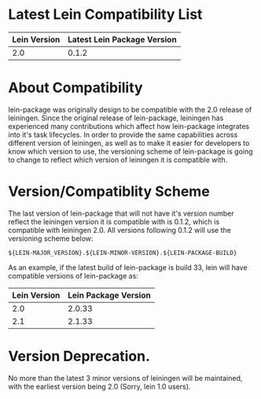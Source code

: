# Latest Lein Compatibility List

<table>
	<thead>
		<tr>
			<th>Lein Version</th><th>Latest Lein Package Version</th>
		</tr>
	</thead>
	<tbody>
		<tr>
			<td>2.0</td><td>0.1.2</td>
		</tr>
	</tbody>
</table>

# About Compatibility

lein-package was originally design to be compatible with the 2.0 release of leiningen.  Since the original release of lein-package, leiningen has experienced many contributions which affect how lein-package integrates into it's task lifecycles.  In order to provide the same capabilities across different version of leiningen, as well as to make it easier for developers to know which version to use, the versioning scheme of lein-package is going to change to reflect which version of leiningen it is compatible with.

# Version/Compatiblity Scheme
The last version of lein-package that will not have it's version number reflect the leiningen version it is compatible with is 0.1.2, which is compatible with leiningen 2.0.  All versions following 0.1.2 will use the versioning scheme below:

```
${LEIN-MAJOR_VERSION}.${LEIN-MINOR-VERSION}.${LEIN-PACKAGE-BUILD}
```

As an example, if the latest build of lein-package is build 33, lein will have compatible versions of lein-package as:

<table>
	<thead>
		<tr>
			<th>Lein Version</th><th>Lein Package Version</th>
		</tr>
	</thead>
	<tbody>
		<tr>
			<td>2.0</td><td>2.0.33</td>
		</tr>
		<tr>
			<td>2.1</td><td>2.1.33</td>
		</tr>
	</tbody>
</table>


# Version Deprecation.
No more than the latest 3 minor versions of leiningen will be maintained, with the earliest version being 2.0 (Sorry, lein 1.0 users).
